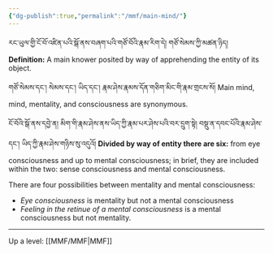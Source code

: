 ```yaml
---
{"dg-publish":true,"permalink":"/mmf/main-mind/"}
---
```


རང་ཡུལ་གྱི་ངོ་བོ་འཛིན་པའི་སྒོ་ནས་བཞག་པའི་གཙོ་བོའི་རྣམ་རིག་དེ། གཙོ་སེམས་ཀྱི་མཚན་ཉིད།
**Definition:** A main knower posited by way of apprehending the entity of its object.

གཙོ་སེམས་དང་། སེམས་དང་། ཡིད་དང་། རྣམ་ཤེས་རྣམས་དོན་གཅིག་མིང་གི་རྣམ་གྲངས་སོ།
Main mind, mind, mentality, and consciousness are synonymous.

ངོ་བོའི་སྒོ་ནས་དབྱེ་ན། མིག་གི་རྣམ་ཤེས་ནས་ཡིད་ཀྱི་རྣམ་པར་ཤེས་པའི་བར་དྲུག་སྟེ། བསྡུ་ན་དབང་པོའི་རྣམ་ཤེས་དང་། ཡིད་ཀྱི་རྣམ་ཤེས་གཉིས་སུ་འདུའོ།
**Divided by way of entity there are six:** from eye consciousness and up to mental consciousness; in brief, they are included within the two: sense consciousness and mental consciousness.

There are four possibilities between mentality and mental consciousness:
- *Eye consciousness* is mentality but not a mental consciousness
- *Feeling in the retinue of a mental consciousness* is a mental consciousness but not mentality.

---
Up a level: [[MMF/MMF\|MMF]]